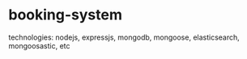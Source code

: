 # booking-system
technologies: nodejs, expressjs, mongodb, mongoose, elasticsearch, mongoosastic, etc

